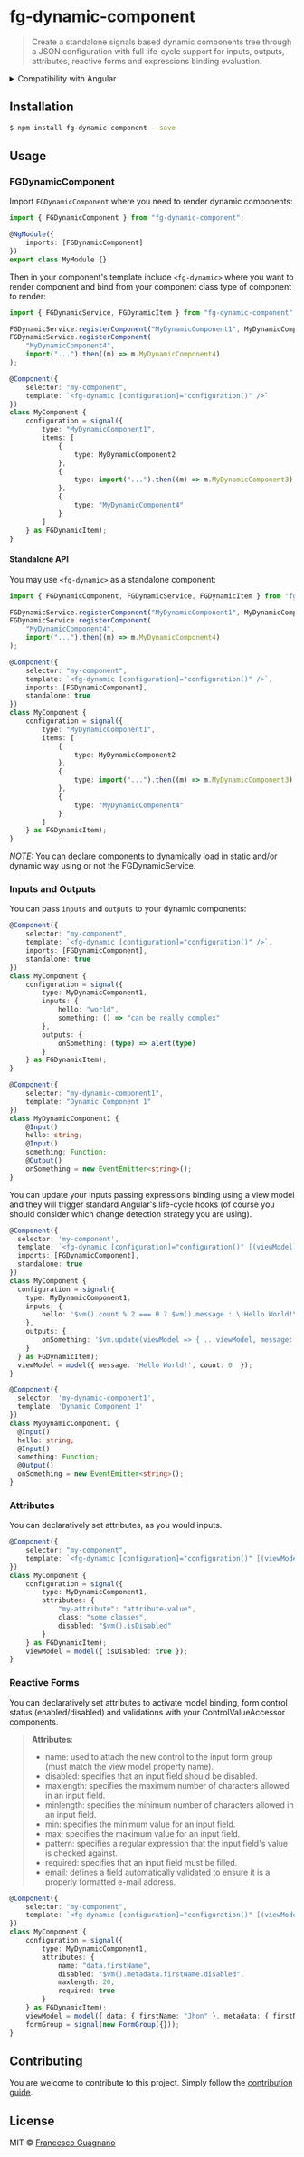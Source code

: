 # fg-dynamic-component

> Create a standalone signals based dynamic components tree through a JSON configuration with full life-cycle support for inputs, outputs, attributes, reactive forms and expressions binding evaluation.

<details>
  <summary>Compatibility with Angular</summary>

| Angular | ng-dynamic-component | NPM package                   |
| ------- | -------------------- | ----------------------------- |
| 17.2.x  | 1.x.x                | `fg-dynamic-component@^1.0.0` |

</details>

## Installation

```bash
$ npm install fg-dynamic-component --save
```

## Usage

### FGDynamicComponent

Import `FGDynamicComponent` where you need to render dynamic components:

```ts
import { FGDynamicComponent } from "fg-dynamic-component";

@NgModule({
    imports: [FGDynamicComponent]
})
export class MyModule {}
```

Then in your component's template include `<fg-dynamic>` where you want to render component
and bind from your component class type of component to render:

```ts
import { FGDynamicService, FGDynamicItem } from "fg-dynamic-component";

FGDynamicService.registerComponent("MyDynamicComponent1", MyDynamicComponent1);
FGDynamicService.registerComponent(
    "MyDynamicComponent4",
    import("...").then((m) => m.MyDynamicComponent4)
);

@Component({
    selector: "my-component",
    template: `<fg-dynamic [configuration]="configuration()" />`
})
class MyComponent {
    configuration = signal({
        type: "MyDynamicComponent1",
        items: [
            {
                type: MyDynamicComponent2
            },
            {
                type: import("...").then((m) => m.MyDynamicComponent3)
            },
            {
                type: "MyDynamicComponent4"
            }
        ]
    } as FGDynamicItem);
}
```

#### Standalone API

You may use `<fg-dynamic>` as a standalone component:

```ts
import { FGDynamicComponent, FGDynamicService, FGDynamicItem } from "fg-dynamic-component";

FGDynamicService.registerComponent("MyDynamicComponent1", MyDynamicComponent1);
FGDynamicService.registerComponent(
    "MyDynamicComponent4",
    import("...").then((m) => m.MyDynamicComponent4)
);

@Component({
    selector: "my-component",
    template: `<fg-dynamic [configuration]="configuration()" />`,
    imports: [FGDynamicComponent],
    standalone: true
})
class MyComponent {
    configuration = signal({
        type: "MyDynamicComponent1",
        items: [
            {
                type: MyDynamicComponent2
            },
            {
                type: import("...").then((m) => m.MyDynamicComponent3)
            },
            {
                type: "MyDynamicComponent4"
            }
        ]
    } as FGDynamicItem);
}
```

_NOTE:_ You can declare components to dynamically load in static and/or dynamic way using or not the FGDynamicService.

### Inputs and Outputs

You can pass `inputs` and `outputs` to your dynamic components:

```ts
@Component({
    selector: "my-component",
    template: `<fg-dynamic [configuration]="configuration()" />`,
    imports: [FGDynamicComponent],
    standalone: true
})
class MyComponent {
    configuration = signal({
        type: MyDynamicComponent1,
        inputs: {
            hello: "world",
            something: () => "can be really complex"
        },
        outputs: {
            onSomething: (type) => alert(type)
        }
    } as FGDynamicItem);
}

@Component({
    selector: "my-dynamic-component1",
    template: "Dynamic Component 1"
})
class MyDynamicComponent1 {
    @Input()
    hello: string;
    @Input()
    something: Function;
    @Output()
    onSomething = new EventEmitter<string>();
}
```

You can update your inputs passing expressions binding using a view model and they will trigger standard Angular's life-cycle hooks
(of course you should consider which change detection strategy you are using).

```ts
@Component({
  selector: 'my-component',
  template: `<fg-dynamic [configuration]="configuration()" [(viewModel)]="viewModel" />`,
  imports: [FGDynamicComponent],
  standalone: true
})
class MyComponent {
  configuration = signal({
    type: MyDynamicComponent1,
    inputs: {
        hello: '$vm().count % 2 === 0 ? $vm().message : \'Hello World!\''
    },
    outputs: {
        onSomething: '$vm.update(viewModel => { ...viewModel, message: $event, count: viewModel.count + 1 })'
    }
  } as FGDynamicItem);
  viewModel = model({ message: 'Hello World!', count: 0  });
}

@Component({
  selector: 'my-dynamic-component1',
  template: 'Dynamic Component 1'
})
class MyDynamicComponent1 {
  @Input()
  hello: string;
  @Input()
  something: Function;
  @Output()
  onSomething = new EventEmitter<string>();
}
```

### Attributes

You can declaratively set attributes, as you would inputs.

```ts
@Component({
    selector: "my-component",
    template: `<fg-dynamic [configuration]="configuration()" [(viewModel)]="viewModel" />`
})
class MyComponent {
    configuration = signal({
        type: MyDynamicComponent1,
        attributes: {
            "my-attribute": "attribute-value",
            class: "some classes",
            disabled: "$vm().isDisabled"
        }
    } as FGDynamicItem);
    viewModel = model({ isDisabled: true });
}
```

### Reactive Forms

You can declaratively set attributes to activate model binding, form control status (enabled/disabled) and validations with your ControlValueAccessor components.

> **Attributes**:
>
>-   name: used to attach the new control to the input form group (must match the view model property name).
>-   disabled: specifies that an input field should be disabled.
>-   maxlength: specifies the maximum number of characters allowed in an input field.
>-   minlength: specifies the minimum number of characters allowed in an input field.
>-   min: specifies the minimum value for an input field.
>-   max: specifies the maximum value for an input field.
>-   pattern: specifies a regular expression that the input field's value is checked against.
>-   required: specifies that an input field must be filled.
>-   email: defines a field automatically validated to ensure it is a properly formatted e-mail address.

```ts
@Component({
    selector: "my-component",
    template: `<fg-dynamic [configuration]="configuration()" [(viewModel)]="viewModel" [formGroup]="formGroup()" />`
})
class MyComponent {
    configuration = signal({
        type: MyDynamicComponent1,
        attributes: {
            name: "data.firstName",
            disabled: "$vm().metadata.firstName.disabled",
            maxlength: 20,
            required: true
        }
    } as FGDynamicItem);
    viewModel = model({ data: { firstName: "Jhon" }, metadata: { firstName: { disabled: false } } });
    formGroup = signal(new FormGroup({}));
}
```

## Contributing

You are welcome to contribute to this project.
Simply follow the [contribution guide](/CONTRIBUTING.md).

## License

MIT © [Francesco Guagnano](guagnanofrancesco11@gmail.com)
